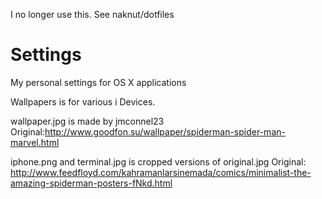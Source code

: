 I no longer use this. See naknut/dotfiles

Settings
========

My personal settings for OS X applications

Wallpapers is for various i Devices.

wallpaper.jpg is made by jmconnel23
Original:http://www.goodfon.su/wallpaper/spiderman-spider-man-marvel.html

iphone.png and terminal.jpg is cropped versions of original.jpg
Original: http://www.feedfloyd.com/kahramanlarsinemada/comics/minimalist-the-amazing-spiderman-posters-fNkd.html
